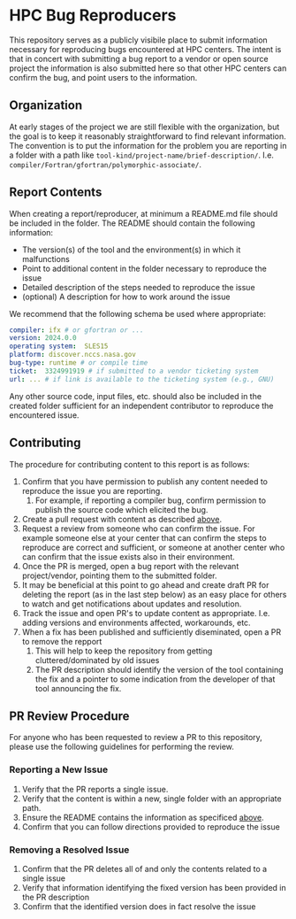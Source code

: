 # HPC Bug Reproducers

This repository serves as a publicly visibile place to submit information necessary for reproducing bugs encountered at HPC centers.
The intent is that in concert with submitting a bug report to a vendor or open source project the information is also submitted here so that other HPC centers can confirm the bug, and point users to the information.

## Organization

At early stages of the project we are still flexible with the organization,
but the goal is to keep it reasonably straightforward to find relevant information.
The convention is to put the information for the problem you are reporting in a folder with a path like `tool-kind/project-name/brief-description/`.
I.e. `compiler/Fortran/gfortran/polymorphic-associate/`.

## Report Contents

When creating a report/reproducer, at minimum a README.md file should be included in the folder.
The README should contain the following information:

* The version(s) of the tool and the environment(s) in which it malfunctions
* Point to additional content in the folder necessary to reproduce the issue
* Detailed description of the steps needed to reproduce the issue
* (optional) A description for how to work around the issue

We recommend that the following schema be used where appropriate:

```yaml
compiler: ifx # or gfortran or ...
version: 2024.0.0
operating system:  SLES15
platform: discover.nccs.nasa.gov
bug-type: runtime # or compile time
ticket:  3324991919 # if submitted to a vendor ticketing system
url: ... # if link is available to the ticketing system (e.g., GNU)
```

Any other source code, input files, etc. should also be included in the created folder sufficient for an independent contributor to reproduce the encountered issue.

## Contributing

The procedure for contributing content to this report is as follows:

1. Confirm that you have permission to publish any content needed to reproduce the issue you are reporting.
    1. For example, if reporting a compiler bug, confirm permission to publish the source code which elicited the bug.
2. Create a pull request with content as described [above](#Report-Contents).
3. Request a review from someone who can confirm the issue.
   For example someone else at your center that can confirm the steps to reproduce are correct and sufficient,
   or someone at another center who can confirm that the issue exists also in their environment.
5. Once the PR is merged, open a bug report with the relevant project/vendor, pointing them to the submitted folder.
6. It may be beneficial at this point to go ahead and create draft PR for deleting the report (as in the last step below) as an easy place for others to watch and get notifications about updates and resolution.
7. Track the issue and open PR's to update content as appropriate. I.e. adding versions and environments affected, workarounds, etc.
8. When a fix has been published and sufficiently diseminated, open a PR to remove the repport
    1. This will help to keep the repository from getting cluttered/dominated by old issues
    2. The PR description should identify the version of the tool containing the fix and a pointer to some indication from the developer of that tool announcing the fix.

## PR Review Procedure

For anyone who has been requested to review a PR to this repository, please use the following guidelines for performing the review.

### Reporting a New Issue

1. Verify that the PR reports a single issue.
2. Verify that the content is within a new, single folder with an appropriate path.
3. Ensure the README contains the information as specificed [above](#Report-Contents).
4. Confirm that you can follow directions provided to reproduce the issue


### Removing a Resolved Issue

1. Confirm that the PR deletes all of and only the contents related to a single issue
2. Verify that information identifying the fixed version has been provided in the PR description
3. Confirm that the identified version does in fact resolve the issue
